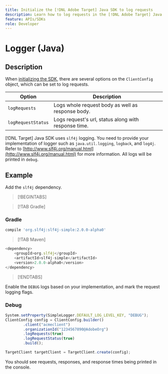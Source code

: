 ```yaml
---
title: Initialize the [!DNL Adobe Target] Java SDK to log requests
description: Learn how to log requests in the [!DNL Adobe Target] Java SDK.
feature: APIs/SDKs
role: Developer
---
```


# Logger (Java)

## Description

When [initializing the SDK](initialize-sdk.md), there are several options on the `ClientConfig` object, which can be set to log requests.

|Option|Description|
| --- | --- |
|`logRequests`|Logs whole request body as well as response body.|
|`logRequestStatus`|Logs request's url, status along with response time.|

[!DNL Target] Java SDK uses `slf4j` logging. You need to provide your implementation of logger such as `java.util.logging`, `logback`, and `log4j`. Refer to [http://www.slf4j.org/manual.html](http://www.slf4j.org/manual.html) for more information. All logs will be printed in `debug`.

## Example

Add the `slf4j` dependency.

>[!BEGINTABS]

>[!TAB Gradle]

### Gradle

```javascript
compile 'org.slf4j:slf4j-simple:2.0.0-alpha0'
```

>[!TAB Maven]

```javascript
<dependency>
    <groupId>org.slf4j</groupId>
    <artifactId>slf4j-simple</artifactId>
    <version>2.0.0-alpha0</version>
</dependency>
```

>[!ENDTABS]

Enable the `DEBUG` logs based on your implementation, and mark the request logging flags.

### Debug

```javascript
System.setProperty(SimpleLogger.DEFAULT_LOG_LEVEL_KEY, "DEBUG");
ClientConfig config = ClientConfig.builder()
        .client("acmeclient")
        .organizationId("1234567890@AdobeOrg")
        .logRequests(true)
        .logRequestStatus(true)
        .build();

TargetClient targetClient = TargetClient.create(config);
```

You should see requests, responses, and response times being printed in the console.